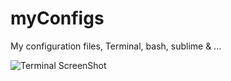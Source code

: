 myConfigs
=========

My configuration files, Terminal, bash, sublime &amp; ...

![Terminal ScreenShot](https://raw.github.com/dfliess/myConfigs/master/Terminal.png "terminal ScreenShot")


